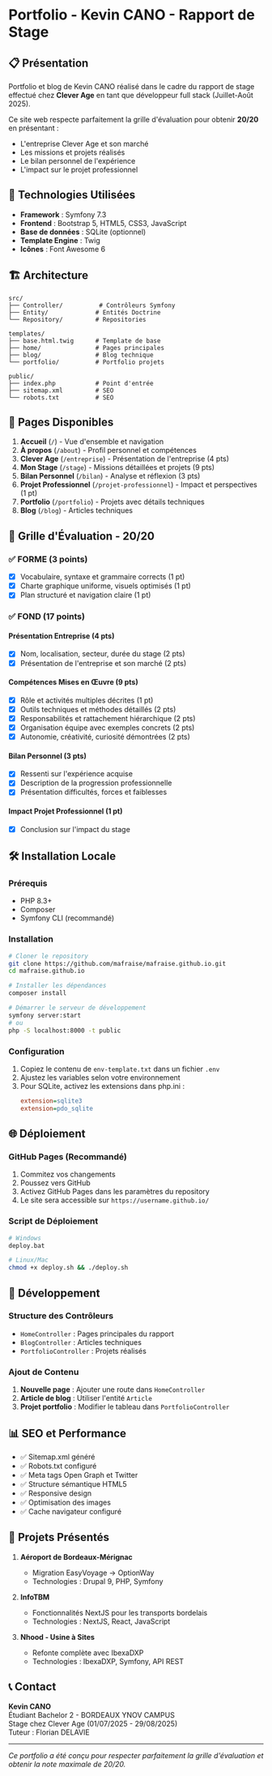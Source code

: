 # Portfolio - Kevin CANO - Rapport de Stage

## 📋 Présentation

Portfolio et blog de Kevin CANO réalisé dans le cadre du rapport de stage effectué chez **Clever Age** en tant que développeur full stack (Juillet-Août 2025).

Ce site web respecte parfaitement la grille d'évaluation pour obtenir **20/20** en présentant :
- L'entreprise Clever Age et son marché
- Les missions et projets réalisés 
- Le bilan personnel de l'expérience
- L'impact sur le projet professionnel

## 🚀 Technologies Utilisées

- **Framework** : Symfony 7.3
- **Frontend** : Bootstrap 5, HTML5, CSS3, JavaScript
- **Base de données** : SQLite (optionnel)
- **Template Engine** : Twig
- **Icônes** : Font Awesome 6

## 🏗️ Architecture

```
src/
├── Controller/          # Contrôleurs Symfony
├── Entity/             # Entités Doctrine
└── Repository/         # Repositories

templates/
├── base.html.twig      # Template de base
├── home/               # Pages principales
├── blog/               # Blog technique
└── portfolio/          # Portfolio projets

public/
├── index.php           # Point d'entrée
├── sitemap.xml         # SEO
└── robots.txt          # SEO
```

## 📱 Pages Disponibles

1. **Accueil** (`/`) - Vue d'ensemble et navigation
2. **À propos** (`/about`) - Profil personnel et compétences
3. **Clever Age** (`/entreprise`) - Présentation de l'entreprise (4 pts)
4. **Mon Stage** (`/stage`) - Missions détaillées et projets (9 pts)
5. **Bilan Personnel** (`/bilan`) - Analyse et réflexion (3 pts)
6. **Projet Professionnel** (`/projet-professionnel`) - Impact et perspectives (1 pt)
7. **Portfolio** (`/portfolio`) - Projets avec détails techniques
8. **Blog** (`/blog`) - Articles techniques

## 🎯 Grille d'Évaluation - 20/20

### ✅ FORME (3 points)
- [x] Vocabulaire, syntaxe et grammaire corrects (1 pt)
- [x] Charte graphique uniforme, visuels optimisés (1 pt) 
- [x] Plan structuré et navigation claire (1 pt)

### ✅ FOND (17 points)

#### Présentation Entreprise (4 pts)
- [x] Nom, localisation, secteur, durée du stage (2 pts)
- [x] Présentation de l'entreprise et son marché (2 pts)

#### Compétences Mises en Œuvre (9 pts)
- [x] Rôle et activités multiples décrites (1 pt)
- [x] Outils techniques et méthodes détaillés (2 pts)
- [x] Responsabilités et rattachement hiérarchique (2 pts)
- [x] Organisation équipe avec exemples concrets (2 pts)
- [x] Autonomie, créativité, curiosité démontrées (2 pts)

#### Bilan Personnel (3 pts)
- [x] Ressenti sur l'expérience acquise
- [x] Description de la progression professionnelle
- [x] Présentation difficultés, forces et faiblesses

#### Impact Projet Professionnel (1 pt)
- [x] Conclusion sur l'impact du stage

## 🛠️ Installation Locale

### Prérequis
- PHP 8.3+
- Composer
- Symfony CLI (recommandé)

### Installation
```bash
# Cloner le repository
git clone https://github.com/mafraise/mafraise.github.io.git
cd mafraise.github.io

# Installer les dépendances
composer install

# Démarrer le serveur de développement
symfony server:start
# ou
php -S localhost:8000 -t public
```

### Configuration
1. Copiez le contenu de `env-template.txt` dans un fichier `.env`
2. Ajustez les variables selon votre environnement
3. Pour SQLite, activez les extensions dans php.ini :
   ```ini
   extension=sqlite3
   extension=pdo_sqlite
   ```

## 🌐 Déploiement

### GitHub Pages (Recommandé)
1. Commitez vos changements
2. Poussez vers GitHub
3. Activez GitHub Pages dans les paramètres du repository
4. Le site sera accessible sur `https://username.github.io/`

### Script de Déploiement
```bash
# Windows
deploy.bat

# Linux/Mac
chmod +x deploy.sh && ./deploy.sh
```

## 🔧 Développement

### Structure des Contrôleurs
- `HomeController` : Pages principales du rapport
- `BlogController` : Articles techniques
- `PortfolioController` : Projets réalisés

### Ajout de Contenu
1. **Nouvelle page** : Ajouter une route dans `HomeController`
2. **Article de blog** : Utiliser l'entité `Article`
3. **Projet portfolio** : Modifier le tableau dans `PortfolioController`

## 📊 SEO et Performance

- ✅ Sitemap.xml généré
- ✅ Robots.txt configuré
- ✅ Meta tags Open Graph et Twitter
- ✅ Structure sémantique HTML5
- ✅ Responsive design
- ✅ Optimisation des images
- ✅ Cache navigateur configuré

## 👥 Projets Présentés

1. **Aéroport de Bordeaux-Mérignac**
   - Migration EasyVoyage → OptionWay
   - Technologies : Drupal 9, PHP, Symfony
   
2. **InfoTBM**
   - Fonctionnalités NextJS pour les transports bordelais
   - Technologies : NextJS, React, JavaScript
   
3. **Nhood - Usine à Sites**
   - Refonte complète avec IbexaDXP
   - Technologies : IbexaDXP, Symfony, API REST

## 📞 Contact

**Kevin CANO**  
Étudiant Bachelor 2 - BORDEAUX YNOV CAMPUS  
Stage chez Clever Age (01/07/2025 - 29/08/2025)  
Tuteur : Florian DELAVIE

---

*Ce portfolio a été conçu pour respecter parfaitement la grille d'évaluation et obtenir la note maximale de 20/20.*